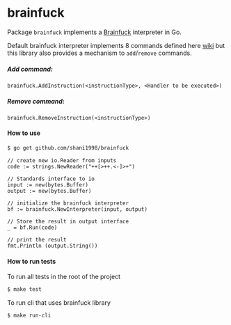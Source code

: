 # brainfuck

Package `brainfuck` implements a [Brainfuck](https://en.wikipedia.org/wiki/Brainfuck) interpreter in Go.

Default brainfuck interpreter implements 8 commands defined here [wiki](https://en.wikipedia.org/wiki/Brainfuck#Commands)
but this library also provides a mechanism to `add`/`remove` commands.
##### Add command:
```
brainfuck.AddInstruction(<instructionType>, <Handler to be executed>)
```
##### Remove command:
```
brainfuck.RemoveInstruction(<instructionType>)
```
#### How to use

```sh
$ go get github.com/shani1998/brainfuck
```

	// create new io.Reader from inputs
	code := strings.NewReader("++[>++.<-]>+")
	
	// Standards interface to io
	input := new(bytes.Buffer)
	output := new(bytes.Buffer)
	
	// initialize the brainfuck interpreter
	bf := brainfuck.NewInterpreter(input, output)
	
    // Store the result in output interface 
	_ = bf.Run(code)
	
	// print the result 
	fmt.Println (output.String())

#### How to run tests

To run all tests in the root of the project
```sh
$ make test
```
To run cli that uses brainfuck library
```sh
$ make run-cli
```

#### 